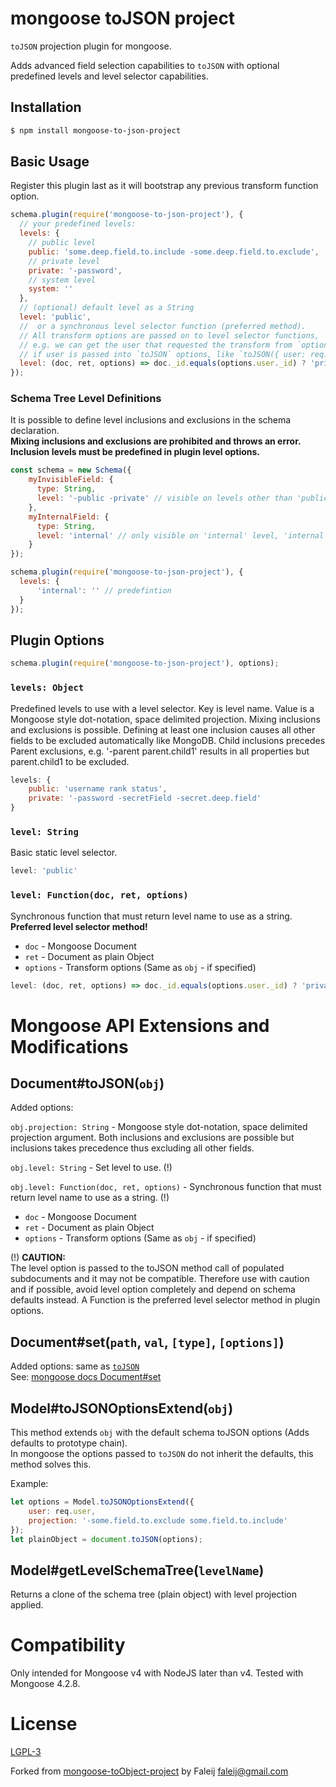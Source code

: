 # mongoose toJSON project

`toJSON` projection plugin for mongoose.

Adds advanced field selection capabilities to `toJSON` with optional predefined levels and level selector capabilities.

## Installation

```bash
$ npm install mongoose-to-json-project
```

## Basic Usage
Register this plugin last as it will bootstrap any previous transform function option.

```javascript
schema.plugin(require('mongoose-to-json-project'), {
  // your predefined levels:
  levels: {
    // public level
    public: 'some.deep.field.to.include -some.deep.field.to.exclude',
    // private level
    private: '-password',
    // system level
    system: ''
  },
  // (optional) default level as a String
  level: 'public',
  //  or a synchronous level selector function (preferred method).
  // All transform options are passed on to level selector functions,
  // e.g. we can get the user that requested the transform from `options.user`
  // if user is passed into `toJSON` options, like `toJSON({ user: req.user })`.
  level: (doc, ret, options) => doc._id.equals(options.user._id) ? 'private' : 'public'
});
```

### Schema Tree Level Definitions
It is possible to define level inclusions and exclusions in the schema declaration.<br>**Mixing inclusions and exclusions are prohibited and throws an error.**<br>**Inclusion levels must be predefined in plugin level options.**

```javascript
const schema = new Schema({
    myInvisibleField: {
      type: String,
      level: '-public -private' // visible on levels other than 'public' and 'private'
    },
    myInternalField: {
      type: String,
      level: 'internal' // only visible on 'internal' level, 'internal' must be predefined.
    }
});

schema.plugin(require('mongoose-to-json-project'), {
  levels: {
      'internal': '' // predefintion
  }
});
```

## Plugin Options

```javascript
schema.plugin(require('mongoose-to-json-project'), options);
```

### `levels: Object`
Predefined levels to use with a level selector. Key is level name. Value is a Mongoose style dot-notation, space delimited projection. Mixing inclusions and exclusions is possible. Defining at least one inclusion causes all other fields to be excluded automatically like MongoDB. Child inclusions precedes Parent exclusions, e.g. '-parent parent.child1' results in all properties but parent.child1 to be excluded.

```javascript
levels: {
    public: 'username rank status',
    private: '-password -secretField -secret.deep.field'
}
```

### `level: String`
Basic static level selector.

```javascript
level: 'public'
```

### `level: Function(doc, ret, options)`
Synchronous function that must return level name to use as a string. **Preferred level selector method!**
- `doc` - Mongoose Document
- `ret` - Document as plain Object
- `options` - Transform options (Same as `obj` - if specified)

```javascript
level: (doc, ret, options) => doc._id.equals(options.user._id) ? 'private' : 'public'
```

# Mongoose API Extensions and Modifications

## Document#toJSON(`obj`)<a name="toJSON"></a>
Added options:

`obj.projection: String` - Mongoose style dot-notation, space delimited projection argument. Both inclusions and exclusions are possible but inclusions takes precedence thus excluding all other fields.

`obj.level: String` - Set level to use. (!)

`obj.level: Function(doc, ret, options)` - Synchronous function that must return level name to use as a string. (!)
- `doc` - Mongoose Document
- `ret` - Document as plain Object
- `options` - Transform options (Same as `obj` - if specified)

(!) **CAUTION:**  
The level option is passed to the toJSON method call of populated subdocuments and it may not be compatible. Therefore use with caution and if possible, avoid level option completely and depend on schema defaults instead. A Function is the preferred level selector method in plugin options.

## Document#set(`path`, `val`, `[type]`, `[options]`)
Added options:  same as [`toJSON`](#toJSON)  
See: [mongoose docs Document#set](http://mongoosejs.com/docs/api.html#document_Document-set)

## Model#toJSONOptionsExtend(`obj`)
This method extends `obj` with the default schema toJSON options (Adds defaults to prototype chain).<br>In mongoose the options passed to `toJSON` do not inherit the defaults, this method solves this.

Example:

```javascript
let options = Model.toJSONOptionsExtend({
    user: req.user,
    projection: '-some.field.to.exclude some.field.to.include'
});
let plainObject = document.toJSON(options);
```

## Model#getLevelSchemaTree(`levelName`)
Returns a clone of the schema tree (plain object) with level projection applied.

# Compatibility
Only intended for Mongoose v4 with NodeJS later than v4. Tested with Mongoose 4.2.8.

# License
[LGPL-3](LICENSE)

Forked from [mongoose-toObject-project](https://github.com/Faleij/mongoose-toObject-project) by Faleij [faleij@gmail.com](mailto:faleij@gmail.com)
